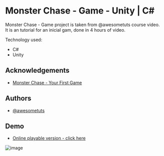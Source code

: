 # Monster Chase - Game - Unity | C#

Monster Chase - Game project is taken from @awesometuts course video.
It is an tutorial for an inicial gam, done in 4 hours of video.

Technology used:
- C#
- Unity








## Acknowledgements

 - [Monster Chase - Your First Game](https://www.youtube.com/watch?v=gB1F9G0JXOo&list=PLayAP298mdROZM8FtMy3C9bWXykRGg7Xt&index=23)
 
## Authors

- [@awesometuts](https://www.youtube.com/watch?v=gB1F9G0JXOo&list=PLayAP298mdROZM8FtMy3C9bWXykRGg7Xt&index=23)


## Demo

- [Online playable version - click here](https://play.unity.com/mg/other/webgl-builds-204389)

![image](https://user-images.githubusercontent.com/63982700/171697108-67896f98-a262-4d16-8278-0a883c4c8878.jpeg)


